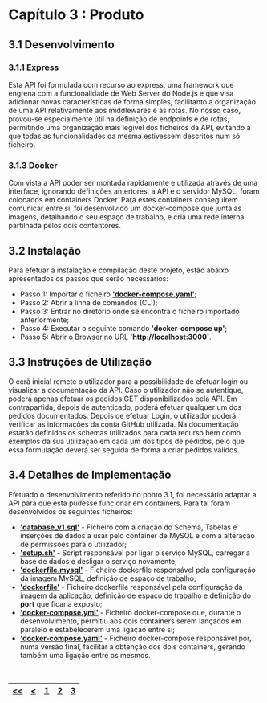 # Capítulo 3 : Produto

## 3.1 Desenvolvimento

### 3.1.1 Express

Esta API foi formulada com recurso ao express, uma framework que engrena com a funcionalidade de Web Server do Node.js e que visa adicionar novas características de forma simples, facilitanto a organização de uma API relativamente aos middlewares e às rotas. No nosso caso, provou-se especialmente útil na definição de endpoints e de rotas, permitindo uma organização mais legível dos ficheiros da API, evitando a que todas as funcionalidades da mesma estivessem descritos num só ficheiro.

### 3.1.3 Docker

Com vista a API poder ser montada rapidamente e utilizada através de uma interface, ignorando definições anteriores, a API e o servidor MySQL, foram colocados em containers Docker. Para estes containers conseguirem comunicar entre si, foi desenvolvido um docker-compose que junta as imagens, detalhando o seu espaço de trabalho, e cria uma rede interna partilhada pelos dois contentores.

## 3.2 Instalação

Para efetuar a instalação e compilação deste projeto, estão abaixo apresentados os passos que serão necessários:

* Passo 1: Importar o ficheiro **['docker-compose.yaml'](../docker-compose.yaml)**;
* Passo 2: Abrir a linha de comandos (CLI);
* Passo 3: Entrar no diretório onde se encontra o ficheiro importado anteriormente;
* Passo 4: Executar o seguinte comando **'docker-compose up'**;
* Passo 5: Abrir o Browser no URL **'http://localhost:3000'**.

## 3.3 Instruções de Utilização

O ecrã inicial remete o utilizador para a possibilidade de efetuar login ou visualizar a documentação da API. Caso o utilizador não se autentique, poderá apenas efetuar os pedidos GET disponibilizados pela API. Em contrapartida, depois de autenticado, poderá efetuar qualquer um dos pedidos documentados.
Depois de efetuar Login, o utilizador poderá verificar as informações da conta GitHub utilizada.
Na documentação estarão definidos os schemas utilizados para cada recurso bem como exemplos da sua utilização em cada um dos tipos de pedidos, pelo que essa formulação deverá ser seguida de forma a criar pedidos válidos.

## 3.4 Detalhes de Implementação

Efetuado o desenvolvimento referido no ponto 3.1, foi necessário adaptar a API para que esta pudesse funcionar em containers. Para tal foram desenvolvidos os seguintes ficheiros:
* **['database_v1.sql'](../API/db/database_v1.sql)** - Ficheiro com a criação do Schema, Tabelas e inserções de dados a usar pelo container de MySQL e com a alteração de permissões para o utilizador;
* **['setup.sh'](../API/db/setup.sh)** - Script responsável por ligar o serviço MySQL, carregar a base de dados e desligar o serviço novamente;
* **['dockerfile.mysql'](../API/dockerfile.mysql)** - Ficheiro dockerfile responsável pela configuração da imagem MySQL, definição de espaço de trabalho;
* **['dockerfile'](../API/dockerfile)** - Ficheiro dockerfile responsável pela configuração da imagem da aplicação, definição de espaço de trabalho e definição do **port** que ficaria exposto;
* **['docker-compose.yml'](../API/docker-compose.yml)** - Ficheiro docker-compose que, durante o desenvolvimento, permitiu aos dois containers serem lançados em paralelo e estabelecerem uma ligação entre si;
* **['docker-compose.yaml'](../docker-compose.yaml)** - Ficheiro docker-compose responsável por, numa versão final, facilitar a obtenção dos dois containers, gerando também uma ligação entre os mesmos.

<br>

| [<<](capitulo1.md) | [<](capitulo2.md) | [1](capitulo1.md) | [2](capitulo2.md) | [3](capitulo3.md) |
| :---: | :---: | :---: | :---: | :---: |